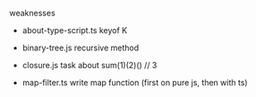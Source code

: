 weaknesses

- about-type-script.ts
keyof K

- binary-tree.js
recursive method

- closure.js
task about sum(1)(2)() // 3

- map-filter.ts
write map function (first on pure js, then with ts)